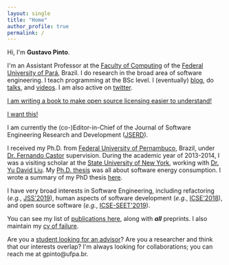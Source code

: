 ```yaml
---
layout: single
title: "Home"
author_profile: true
permalink: /
---
```


Hi, I'm **Gustavo Pinto**.

I'm an Assistant Professor at the [Faculty of Computing](http://www.computacao.ufpa.br/) of the [Federal University of Pará](http://www.ufpa.br/), Brazil. I do research in the broad area of software engineering. I teach programming at the BSc level. I (eventually) [blog](http://gustavopinto.org/blog/), do [talks](https://speakerdeck.com/gustavopinto), and [videos](http://gustavopinto.org/vlogs/). I am also active on [twitter](http://twitter.com/gustavopinto/).

[I am writing a book to make open source licensing easier to understand!](http://gum.co/demystifying-oss-licensing)
<script src="https://gumroad.com/js/gumroad.js"></script>
<a class="gumroad-button" href="https://gum.co/demystifying-oss-licensing" target="_blank">I want this!</a>

I am currently the (co-)Editor-in-Chief of the Journal of Software Engineering Research and Development ([JSERD](https://sol.sbc.org.br/journals/index.php/jserd/)).

I received my Ph.D. from [Federal University of Pernambuco](http://cin.ufpe.br), Brazil, under [Dr. Fernando Castor](https://sites.google.com/a/cin.ufpe.br/castor) supervision. During the academic year of 2013-2014, I was a visiting scholar at the [State University of New York](http://binghamton.edu), working with [Dr. Yu David Liu](http://www.cs.binghamton.edu/~davidl). My [Ph.D. thesis](http://gustavopinto.github.io/lost+found/thesis.pdf) was all about software energy consumption. I wrote a summary of my PhD thesis [here](/phd-summary).

<!-- From December 2015 to March 2017 I have been an Assistant Professor at the [Federal Institute of Education, Science, and Technology of Pará](http://www.ifpa.edu.br/), Brazil. Before becoming a professor, I did a Post Doc also with [Dr. Fernando Castor](https://sites.google.com/a/cin.ufpe.br/castor).-->

I have very broad interests in Software Engineering, including refactoring (*e.g.*, [JSS'2019](http://gustavopinto.org/lost+found/jss2019b.pdf)), human aspects of software development (*e.g.*, [ICSE'2018](http://gustavopinto.github.io/lost+found/icse2018.pdf)), and open source software (*e.g.*, [ICSE-SEET'2019](http://gustavopinto.github.io/lost+found/icse-seet2019.pdf)).

You can see my list of [publications here](/publications), along with ***all*** preprints. I also maintain my [cv of failure](/cv-of-failures).

Are you a [student looking for an advisor](/students)? Are you a researcher and think that our interests overlap? I'm always looking for collaborations; you can reach me at gpinto<span style="display:none">ignorethis</span>@ufpa.br.
